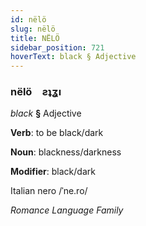 ```yaml
---
id: nëlö
slug: nëlö
title: NËLÖ
sidebar_position: 721
hoverText: black § Adjective
---
```


### nëlö&emsp;<span kind="abugida">ƨʇʓı</span>

*black* **§** Adjective

**Verb**: to be black/dark

**Noun**: blackness/darkness

**Modifier**: black/dark

Italian nero /ˈne.ro/

*Romance Language Family*